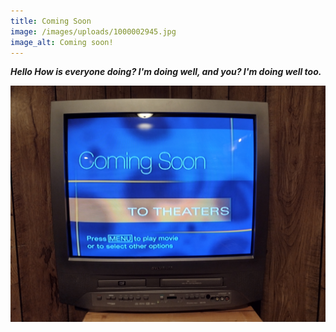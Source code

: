 ```yaml
---
title: Coming Soon
image: /images/uploads/1000002945.jpg
image_alt: Coming soon!
---
```

***Hello How is everyone doing? I'm doing well, and you? I'm doing well too.***


![](/images/uploads/1000002945.jpg)
